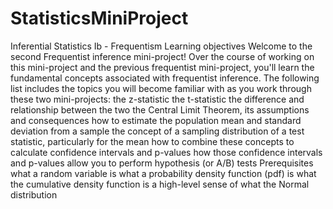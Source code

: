 # StatisticsMiniProject
 Inferential Statistics Ib - Frequentism Learning objectives Welcome to the second Frequentist inference mini-project! Over the course of working on this mini-project and the previous frequentist mini-project, you'll learn the fundamental concepts associated with frequentist inference. The following list includes the topics you will become familiar with as you work through these two mini-projects:  the z-statistic the t-statistic the difference and relationship between the two the Central Limit Theorem, its assumptions and consequences how to estimate the population mean and standard deviation from a sample the concept of a sampling distribution of a test statistic, particularly for the mean how to combine these concepts to calculate confidence intervals and p-values how those confidence intervals and p-values allow you to perform hypothesis (or A/B) tests Prerequisites what a random variable is what a probability density function (pdf) is what the cumulative density function is a high-level sense of what the Normal distribution
